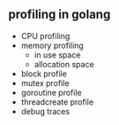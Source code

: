

## profiling in golang

- CPU profiling 
- memory profiling 
	- in use space 
	- allocation space 
- block profile
- mutex profile 
- goroutine profile 
- threadcreate profile 
- debug traces